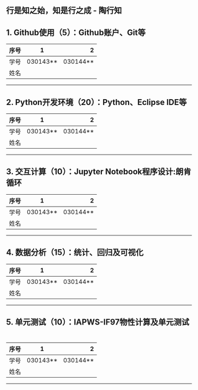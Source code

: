 
##  行是知之始，知是行之成  - 陶行知 

**1. Github使用**（5）：Github账户、Git等
-----
| 序号  |1          |    2 |
| ------|:--------:| -----------:|
| 学号  | 030143**  |  030144**   |
| 姓名  |           |             |
---------

**2. Python开发环境**（20）：Python、Eclipse IDE等
-----
| 序号  |1          |    2 |
| ------|:--------:| -----------:|
| 学号  | 030143**  |  030144**   |
| 姓名  |           |             |
---------

**3. 交互计算**（10）：Jupyter Notebook程序设计:朗肯循环 
-----
| 序号  |1          |    2 |
| ------|:--------:| -----------:|
| 学号  | 030143**  |  030144**   |
| 姓名  |           |             |
---------

**4. 数据分析**（15）：统计、回归及可视化
-----
| 序号  |1          |    2 |
| ------|:--------:| -----------:|
| 学号  | 030143**  |  030144**   |
| 姓名  |           |             |
---------

**5. 单元测试**（10）：IAPWS-IF97物性计算及单元测试  
-----
| 序号  |1          |    2 |
| ------|:--------:| -----------:|
| 学号  | 030143**  |  030144**   |
| 姓名  |           |             |
---------